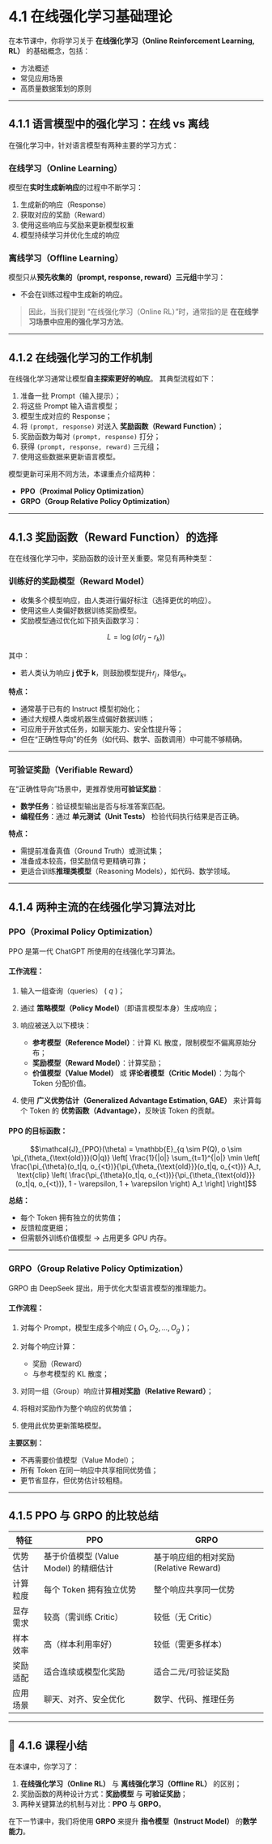 # 4.1 在线强化学习基础理论
在本节课中，你将学习关于 **在线强化学习（Online Reinforcement Learning, RL）** 的基础概念，包括：

* 方法概述
* 常见应用场景
* 高质量数据策划的原则

---

## 4.1.1 语言模型中的强化学习：在线 vs 离线

在强化学习中，针对语言模型有两种主要的学习方式：

### 在线学习（Online Learning）

模型在**实时生成新响应**的过程中不断学习：

1. 生成新的响应（Response）
2. 获取对应的奖励（Reward）
3. 使用这些响应与奖励来更新模型权重
4. 模型持续学习并优化生成的响应

### 离线学习（Offline Learning）

模型只从**预先收集的（prompt, response, reward）三元组**中学习：

* 不会在训练过程中生成新的响应。

> 因此，当我们提到 “在线强化学习（Online RL）”时，通常指的是 **在在线学习场景中应用的强化学习方法**。

---

## 4.1.2 在线强化学习的工作机制

在线强化学习通常让模型**自主探索更好的响应**。
其典型流程如下：

1. 准备一批 Prompt（输入提示）；
2. 将这些 Prompt 输入语言模型；
3. 模型生成对应的 Response；
4. 将 `(prompt, response)` 对送入 **奖励函数（Reward Function）**；
5. 奖励函数为每对 `(prompt, response)` 打分；
6. 获得 `(prompt, response, reward)` 三元组；
7. 使用这些数据来更新语言模型。

模型更新可采用不同方法，本课重点介绍两种：

* **PPO（Proximal Policy Optimization）**
* **GRPO（Group Relative Policy Optimization）**

---

## 4.1.3 奖励函数（Reward Function）的选择

在在线强化学习中，奖励函数的设计至关重要。常见有两种类型：

### 训练好的奖励模型（Reward Model）

* 收集多个模型响应，由人类进行偏好标注（选择更优的响应）。
* 使用这些人类偏好数据训练奖励模型。
* 奖励模型通过优化如下损失函数学习：

$$
  L = \log(\sigma(r_j - r_k))
$$

  其中：

  * 若人类认为响应 **j 优于 k**，则鼓励模型提升$r_j$，降低$r_k$。

**特点：**

* 通常基于已有的 Instruct 模型初始化；
* 通过大规模人类或机器生成偏好数据训练；
* 可应用于开放式任务，如聊天能力、安全性提升等；
* 但在“正确性导向”的任务（如代码、数学、函数调用）中可能不够精确。

---

### 可验证奖励（Verifiable Reward）

在“正确性导向”场景中，更推荐使用**可验证奖励**：

* **数学任务**：验证模型输出是否与标准答案匹配。
* **编程任务**：通过 **单元测试（Unit Tests）** 检验代码执行结果是否正确。

**特点：**

* 需提前准备真值（Ground Truth）或测试集；
* 准备成本较高，但奖励信号更精确可靠；
* 更适合训练**推理类模型**（Reasoning Models），如代码、数学领域。

---

## 4.1.4 两种主流的在线强化学习算法对比

### PPO（Proximal Policy Optimization）

PPO 是第一代 ChatGPT 所使用的在线强化学习算法。

#### 工作流程：

1. 输入一组查询（queries） ( $q$ )；

2. 通过 **策略模型（Policy Model）**（即语言模型本身）生成响应；

3. 响应被送入以下模块：

   * **参考模型（Reference Model）**：计算 KL 散度，限制模型不偏离原始分布；
   * **奖励模型（Reward Model）**：计算奖励；
   * **价值模型（Value Model）** 或 **评论者模型（Critic Model）**：为每个 Token 分配价值。

4. 使用 **广义优势估计（Generalized Advantage Estimation, GAE）**
   来计算每个 Token 的 **优势函数（Advantage）**，反映该 Token 的贡献。

#### PPO 的目标函数：

$$\mathcal{J}_{PPO}(\theta) = \mathbb{E}_{q \sim P(Q), o \sim \pi_{\theta_{\text{old}}}(O|q)} \left[ \frac{1}{|o|} \sum_{t=1}^{|o|} \min \left[ \frac{\pi_{\theta}(o_t|q, o_{<t})}{\pi_{\theta_{\text{old}}}(o_t|q, o_{<t})} A_t, \text{clip} \left( \frac{\pi_{\theta}(o_t|q, o_{<t})}{\pi_{\theta_{\text{old}}}(o_t|q, o_{<t})}, 1 - \varepsilon, 1 + \varepsilon \right) A_t \right] \right]$$


**总结：**

* 每个 Token 拥有独立的优势值；
* 反馈粒度更细；
* 但需额外训练价值模型 → 占用更多 GPU 内存。

---

### GRPO（Group Relative Policy Optimization）

GRPO 由 DeepSeek 提出，用于优化大型语言模型的推理能力。

#### 工作流程：

1. 对每个 Prompt，模型生成多个响应 ( $O_1, O_2, ..., O_g$ )；
2. 对每个响应计算：

   * 奖励（Reward）
   * 与参考模型的 KL 散度；
3. 对同一组（Group）响应计算**相对奖励（Relative Reward）**；
4. 将相对奖励作为整个响应的优势值；
5. 使用此优势更新策略模型。

**主要区别：**

* 不再需要价值模型（Value Model）；
* 所有 Token 在同一响应中共享相同优势值；
* 更节省显存，但优势估计较粗糙。

---

## 4.1.5 PPO 与 GRPO 的比较总结

| 特征   | PPO                        | GRPO                         |
| ---- | -------------------------- | ---------------------------- |
| 优势估计 | 基于价值模型 (Value Model) 的精细估计 | 基于响应组的相对奖励 (Relative Reward) |
| 计算粒度 | 每个 Token 拥有独立优势            | 整个响应共享同一优势                   |
| 显存需求 | 较高（需训练 Critic）             | 较低（无 Critic）                 |
| 样本效率 | 高（样本利用率好）                  | 较低（需更多样本）                    |
| 奖励适配 | 适合连续或模型化奖励                 | 适合二元/可验证奖励                   |
| 应用场景 | 聊天、对齐、安全优化                 | 数学、代码、推理任务                   |

---

## 🧭 4.1.6 课程小结

在本课中，你学习了：

1. **在线强化学习（Online RL）** 与 **离线强化学习（Offline RL）** 的区别；
2. 奖励函数的两种设计方式：**奖励模型** 与 **可验证奖励**；
3. 两种关键算法的机制与对比：**PPO** 与 **GRPO**。

在下一节课中，我们将使用 **GRPO** 来提升 **指令模型（Instruct Model）** 的**数学能力**。
